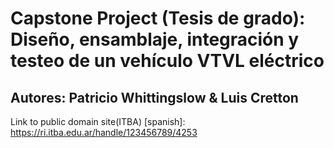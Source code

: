 # Capstone Project (Tesis de grado): Diseño, ensamblaje, integración y testeo de un vehículo VTVL eléctrico
## Autores: Patricio Whittingslow & Luis Cretton


Link to public domain site(ITBA) [spanish]:
https://ri.itba.edu.ar/handle/123456789/4253
